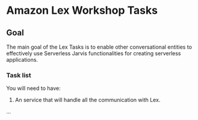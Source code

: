 # Amazon Lex Workshop Tasks

## Goal

The main goal of the Lex Tasks is to enable other conversational entities to effectively use Serverless Jarvis functionalities for creating serverless applications.

### Task list

You will need to have:

1. An service that will handle all the communication with Lex.

...